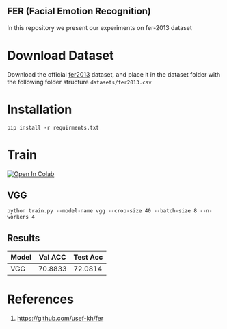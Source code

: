 ## FER (Facial Emotion Recognition)

In this repository we present our experiments on fer-2013 dataset


# Download Dataset
Download the official [fer2013](https://www.kaggle.com/c/challenges-in-representation-learning-facial-expression-recognition-challenge/data) dataset, and place it in the dataset folder with the following folder structure `datasets/fer2013.csv`

# Installation
`pip install -r requirments.txt`

# Train
<a href="https://colab.research.google.com/github/pooya-mohammadi/FER/blob/master/notebooks/train.ipynb" target="_parent"><img src="https://colab.research.google.com/assets/colab-badge.svg" alt="Open In Colab"/></a>
## VGG
`python train.py --model-name vgg --crop-size 40 --batch-size 8 --n-workers 4`


## Results

Model | Val ACC | Test Acc 
--- |-------------|-------------|
VGG | 70.8833  | 72.0814


# References
1. https://github.com/usef-kh/fer
